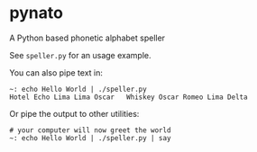 # pynato
A Python based phonetic alphabet speller

See `speller.py` for an usage example.

You can also pipe text in:
```
~: echo Hello World | ./speller.py
Hotel Echo Lima Lima Oscar   Whiskey Oscar Romeo Lima Delta
```
Or pipe the output to other utilities:
```
# your computer will now greet the world
~: echo Hello World | ./speller.py | say
```
